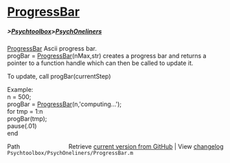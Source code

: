 # [ProgressBar](ProgressBar)
##### >[Psychtoolbox](Psychtoolbox)>[PsychOneliners](PsychOneliners)

[ProgressBar](ProgressBar)    Ascii progress bar.  
   progBar = [ProgressBar](ProgressBar)(nMax,str) creates a progress bar and returns a  
   pointer to a function handle which can then be called to update it.  
  
   To update, call progBar(currentStep)  
  
   Example:  
      n = 500;  
      progBar = [ProgressBar](ProgressBar)(n,'computing...');  
      for tmp = 1:n  
        progBar(tmp);  
        pause(.01)  
      end  




<div class="code_header" style="text-align:right;">
  <span style="float:left;">Path&nbsp;&nbsp;</span> <span class="counter">Retrieve <a href=
  "https://raw.github.com/Psychtoolbox-3/Psychtoolbox-3/beta/Psychtoolbox/PsychOneliners/ProgressBar.m">current version from GitHub</a> | View <a href=
  "https://github.com/Psychtoolbox-3/Psychtoolbox-3/commits/beta/Psychtoolbox/PsychOneliners/ProgressBar.m">changelog</a></span>
</div>
<div class="code">
  <code>Psychtoolbox/PsychOneliners/ProgressBar.m</code>
</div>

